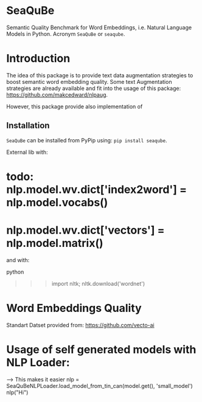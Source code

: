 # SeaQuBe
Semantic Quality Benchmark for Word Embeddings, i.e. Natural Language Models in Python. Acronym `SeaQuBe` or `seaqube`.


# Introduction

The idea of this package is to provide text data augmentation strategies to boost semantic word embedding quality. Some text Augmentation strategies are already available and fit into the usage of this package: https://github.com/makcedward/nlpaug.

However, this package provide also implementation of 


## Installation

`SeaQuBe` can be installed from PyPip using: `pip install seaqube`. 

External lib with:

# todo: nlp.model.wv.__dict__['index2word'] = nlp.model.vocabs()
# nlp.model.wv.__dict__['vectors'] = nlp.model.matrix()


and with:

python
>>> import nltk; nltk.download('wordnet')


# Word Embeddings Quality

Standart Datset provided from: https://github.com/vecto-ai


# Usage of self generated models with NLP Loader:
--> This makes it easier
nlp = SeaQuBeNLPLoader.load_model_from_tin_can(model.get(), 'small_model')
nlp("Hi")